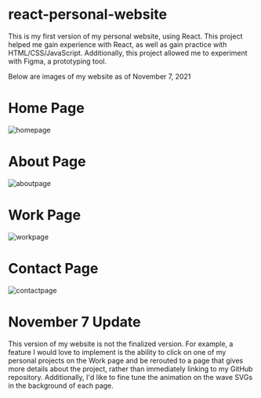 # react-personal-website
This is my first version of my personal website, using React. This project helped me gain experience with React, as well as gain practice with HTML/CSS/JavaScript. Additionally, this project allowed me to experiment with Figma, a prototyping tool.

Below are images of my website as of November 7, 2021

# Home Page

![homepage](https://user-images.githubusercontent.com/73635827/140656545-3ea1d350-7173-4f8b-990e-97c4bbfe0b6a.png)


# About Page

![aboutpage](https://user-images.githubusercontent.com/73635827/140656893-f39ff488-a4ce-4163-8ab2-3d3586a8eb4a.png)


# Work Page

![workpage](https://user-images.githubusercontent.com/73635827/140656553-e4055954-b7ce-40b0-b568-3704d54f941a.png)


# Contact Page

![contactpage](https://user-images.githubusercontent.com/73635827/140656552-95646ff3-d60a-493b-9688-564b130ea209.png)


# November 7 Update
This version of my website is not the finalized version. For example, a feature I would love to implement is the ability to click on one of my personal projects on the Work page and be rerouted to a page that gives more details about the project, rather than immediately linking to my GitHub repository. Additionally, I'd like to fine tune the animation on the wave SVGs in the background of each page.
